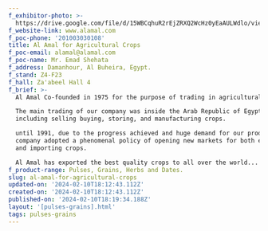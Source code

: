 ```yaml
---
f_exhibitor-photo: >-
  https://drive.google.com/file/d/15WBCqhuR2rEjZRXQ2WcHz0yEaAULWdlo/view?usp=drive_link
f_website-link: www.alamal.com
f_poc-phone: '201003030108'
title: Al Amal for Agricultural Crops
f_poc-email: alamal@alamal.com
f_poc-name: Mr. Emad Shehata
f_address: Damanhour, Al Buheira, Egypt.
f_stand: Z4-F23
f_hall: Za'abeel Hall 4
f_brief: >-
  Al Amal Co-founded in 1975 for the purpose of trading in agricultural crops

  The main trading of our company was inside the Arab Republic of Egypt;
  including selling buying, storing, and manufacturing crops.

  until 1991, due to the progress achieved and huge demand for our products, the
  company adopted a phenomenal policy of opening new markets for both exporting
  and importing crops.

  Al Amal has exported the best quality crops to all over the world...
f_product-range: Pulses, Grains, Herbs and Dates.
slug: al-amal-for-agricultural-crops
updated-on: '2024-02-10T18:12:43.112Z'
created-on: '2024-02-10T18:12:43.112Z'
published-on: '2024-02-10T18:19:34.188Z'
layout: '[pulses-grains].html'
tags: pulses-grains
---
```



